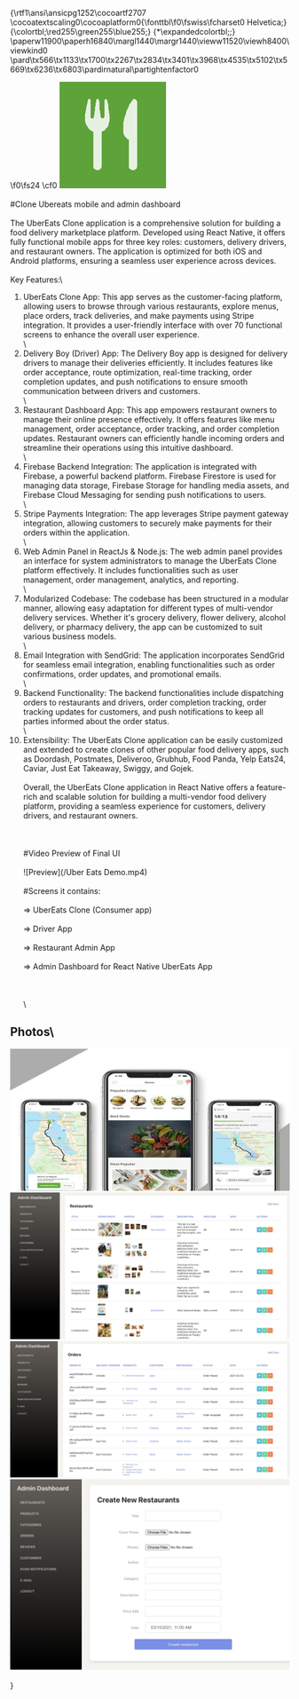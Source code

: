 {\rtf1\ansi\ansicpg1252\cocoartf2707
\cocoatextscaling0\cocoaplatform0{\fonttbl\f0\fswiss\fcharset0 Helvetica;}
{\colortbl;\red255\green255\blue255;}
{\*\expandedcolortbl;;}
\paperw11900\paperh16840\margl1440\margr1440\vieww11520\viewh8400\viewkind0
\pard\tx566\tx1133\tx1700\tx2267\tx2834\tx3401\tx3968\tx4535\tx5102\tx5669\tx6236\tx6803\pardirnatural\partightenfactor0

\f0\fs24 \cf0 ![Preview](/logo.png)\
\
#Clone Ubereats mobile and admin dashboard \
\
The UberEats Clone application is a comprehensive solution for building a food delivery marketplace platform. Developed using React Native, it offers fully functional mobile apps for three key roles: customers, delivery drivers, and restaurant owners. The application is optimized for both iOS and Android platforms, ensuring a seamless user experience across devices.\
\
Key Features:\
1. UberEats Clone App: This app serves as the customer-facing platform, allowing users to browse through various restaurants, explore menus, place orders, track deliveries, and make payments using Stripe integration. It provides a user-friendly interface with over 70 functional screens to enhance the overall user experience.\
\
2. Delivery Boy (Driver) App: The Delivery Boy app is designed for delivery drivers to manage their deliveries efficiently. It includes features like order acceptance, route optimization, real-time tracking, order completion updates, and push notifications to ensure smooth communication between drivers and customers.\
\
3. Restaurant Dashboard App: This app empowers restaurant owners to manage their online presence effectively. It offers features like menu management, order acceptance, order tracking, and order completion updates. Restaurant owners can efficiently handle incoming orders and streamline their operations using this intuitive dashboard.\
\
4. Firebase Backend Integration: The application is integrated with Firebase, a powerful backend platform. Firebase Firestore is used for managing data storage, Firebase Storage for handling media assets, and Firebase Cloud Messaging for sending push notifications to users.\
\
5. Stripe Payments Integration: The app leverages Stripe payment gateway integration, allowing customers to securely make payments for their orders within the application.\
\
6. Web Admin Panel in ReactJs & Node.js: The web admin panel provides an interface for system administrators to manage the UberEats Clone platform effectively. It includes functionalities such as user management, order management, analytics, and reporting.\
\
7. Modularized Codebase: The codebase has been structured in a modular manner, allowing easy adaptation for different types of multi-vendor delivery services. Whether it's grocery delivery, flower delivery, alcohol delivery, or pharmacy delivery, the app can be customized to suit various business models.\
\
8. Email Integration with SendGrid: The application incorporates SendGrid for seamless email integration, enabling functionalities such as order confirmations, order updates, and promotional emails.\
\
9. Backend Functionality: The backend functionalities include dispatching orders to restaurants and drivers, order completion tracking, order tracking updates for customers, and push notifications to keep all parties informed about the order status.\
\
10. Extensibility: The UberEats Clone application can be easily customized and extended to create clones of other popular food delivery apps, such as Doordash, Postmates, Deliveroo, Grubhub, Food Panda, Yelp Eats24, Caviar, Just Eat Takeaway, Swiggy, and Gojek.\
\
Overall, the UberEats Clone application in React Native offers a feature-rich and scalable solution for building a multi-vendor food delivery platform, providing a seamless experience for customers, delivery drivers, and restaurant owners.\
\
\
\
#Video Preview of Final UI\
\
![Preview](/Uber Eats Demo.mp4)\
\
#Screens it contains:\
\
=> UberEats Clone (Consumer app)\
\
=> Driver App\
\
=> Restaurant Admin App\
\
=> Admin Dashboard for React Native UberEats App\
\
\
\
\
## Photos\
![Preview](/1.jpg)\
![Preview](2.jpg)\
![Preview](3.jpg)\
![Preview](4.png)\
\
}